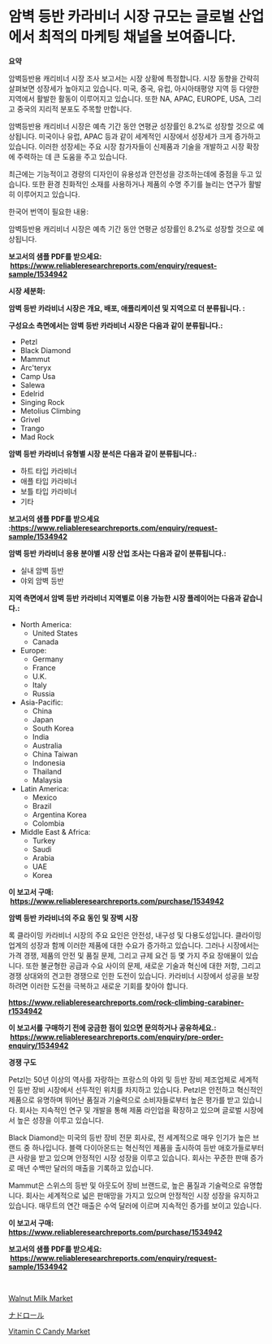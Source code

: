 <p><h1>암벽 등반 카라비너 시장 규모는 글로벌 산업에서 최적의 마케팅 채널을 보여줍니다.</h1></p><p><strong>요약</strong></p>
<p><p>암벽등반용 캐리비너 시장 조사 보고서는 시장 상황에 특정합니다. 시장 동향을 간략히 살펴보면 성장세가 높아지고 있습니다. 미국, 중국, 유럽, 아시아태평양 지역 등 다양한 지역에서 활발한 활동이 이루어지고 있습니다. 또한 NA, APAC, EUROPE, USA, 그리고 중국의 지리적 분포도 주목할 만합니다.</p><p>암벽등반용 캐리비너 시장은 예측 기간 동안 연평균 성장률인 8.2%로 성장할 것으로 예상됩니다. 미국이나 유럽, APAC 등과 같이 세계적인 시장에서 성장세가 크게 증가하고 있습니다. 이러한 성장세는 주요 시장 참가자들이 신제품과 기술을 개발하고 시장 확장에 주력하는 데 큰 도움을 주고 있습니다.</p><p>최근에는 기능적이고 경량의 디자인이 유용성과 안전성을 강조하는데에 중점을 두고 있습니다. 또한 환경 친화적인 소재를 사용하거나 제품의 수명 주기를 늘리는 연구가 활발히 이루어지고 있습니다.</p><p>한국어 번역이 필요한 내용:</p><p>암벽등반용 캐리비너 시장은 예측 기간 동안 연평균 성장률인 8.2%로 성장할 것으로 예상됩니다.</p></p>
<p><strong>보고서의 샘플 PDF를 받으세요: &nbsp;<a href="https://www.reliableresearchreports.com/enquiry/request-sample/1534942">https://www.reliableresearchreports.com/enquiry/request-sample/1534942</a></strong></p>
<p><strong>시장 세분화:</strong></p>
<p><strong> 암벽 등반 카라비너 시장은 개요, 배포, 애플리케이션 및 지역으로 더 분류됩니다. :</strong></p>
<p><strong>구성요소 측면에서는 암벽 등반 카라비너 시장은 다음과 같이 분류됩니다.:</strong></p>
<p><ul><li>Petzl</li><li>Black Diamond</li><li>Mammut</li><li>Arc'teryx</li><li>Camp Usa</li><li>Salewa</li><li>Edelrid</li><li>Singing Rock</li><li>Metolius Climbing</li><li>Grivel</li><li>Trango</li><li>Mad Rock</li></ul></p>
<p><strong> 암벽 등반 카라비너 유형별 시장 분석은 다음과 같이 분류됩니다.:</strong></p>
<p><ul><li>하트 타입 카라비너</li><li>애플 타입 카라비너</li><li>보틀 타입 카라비너</li><li>기타</li></ul></p>
<p><strong>보고서의 샘플 PDF를 받으세요 :<a href="https://www.reliableresearchreports.com/enquiry/request-sample/1534942">https://www.reliableresearchreports.com/enquiry/request-sample/1534942</a></strong></p>
<p><strong> 암벽 등반 카라비너 응용 분야별 시장 산업 조사는 다음과 같이 분류됩니다.:</strong></p>
<p><ul><li>실내 암벽 등반</li><li>야외 암벽 등반</li></ul></p>
<p><strong>지역 측면에서 암벽 등반 카라비너 지역별로 이용 가능한 시장 플레이어는 다음과 같습니다.:</strong></p>
<p><ul>
    <li>
        North America:
        <ul>
            <li>United States</li>
            <li>Canada</li>
        </ul>
    </li>
    <li>
        Europe:
        <ul>
            <li>Germany</li>
            <li>France</li>
            <li>U.K.</li>
            <li>Italy</li>
            <li>Russia</li>
        </ul>
    </li>
    <li>
        Asia-Pacific:
        <ul>
            <li>China</li>
            <li>Japan</li>
            <li>South Korea</li>
            <li>India</li>
            <li>Australia</li>
            <li>China Taiwan</li>
            <li>Indonesia</li>
            <li>Thailand</li>
            <li>Malaysia</li>
        </ul>
    </li>
    <li>
        Latin America:
        <ul>
            <li>Mexico</li>
            <li>Brazil</li>
            <li>Argentina Korea</li>
            <li>Colombia</li>
        </ul>
    </li>
    <li>
        Middle East & Africa:
        <ul>
            <li>Turkey</li>
            <li>Saudi</li>
            <li>Arabia</li>
            <li>UAE</li>
            <li>Korea</li>
        </ul>
    </li>
    </ul></p>
<p><strong>이 보고서 구매: &nbsp;<a href="https://www.reliableresearchreports.com/purchase/1534942">https://www.reliableresearchreports.com/purchase/1534942</a></strong></p>
<p><strong>암벽 등반 카라비너의 주요 동인 및 장벽 시장</strong></p>
<p><p>록 클라이밍 카라비너 시장의 주요 요인은 안전성, 내구성 및 다용도성입니다. 클라이밍 업계의 성장과 함께 이러한 제품에 대한 수요가 증가하고 있습니다. 그러나 시장에서는 가격 경쟁, 제품의 안전 및 품질 문제, 그리고 규제 요건 등 몇 가지 주요 장애물이 있습니다. 또한 불균형한 공급과 수요 사이의 문제, 새로운 기술과 혁신에 대한 저항, 그리고 경쟁 상대와의 견고한 경쟁으로 인한 도전이 있습니다. 카라비너 시장에서 성공을 보장하려면 이러한 도전을 극복하고 새로운 기회를 찾아야 합니다.</p></p>
<p><strong><a href="https://www.reliableresearchreports.com/rock-climbing-carabiner-r1534942">https://www.reliableresearchreports.com/rock-climbing-carabiner-r1534942</a></strong></p>
<p><strong>이 보고서를 구매하기 전에 궁금한 점이 있으면 문의하거나 공유하세요.: &nbsp;<a href="https://www.reliableresearchreports.com/enquiry/pre-order-enquiry/1534942">https://www.reliableresearchreports.com/enquiry/pre-order-enquiry/1534942</a></strong></p>
<p><strong>경쟁 구도</strong></p>
<p><p>Petzl는 50년 이상의 역사를 자랑하는 프랑스의 야외 및 등반 장비 제조업체로 세계적인 등반 장비 시장에서 선두적인 위치를 차지하고 있습니다. Petzl은 안전하고 혁신적인 제품으로 유명하며 뛰어난 품질과 기술력으로 소비자들로부터 높은 평가를 받고 있습니다. 회사는 지속적인 연구 및 개발을 통해 제품 라인업을 확장하고 있으며 글로벌 시장에서 높은 성장을 이루고 있습니다.</p><p>Black Diamond는 미국의 등반 장비 전문 회사로, 전 세계적으로 매우 인기가 높은 브랜드 중 하나입니다. 블랙 다이아몬드는 혁신적인 제품을 출시하여 등반 애호가들로부터 큰 사랑을 받고 있으며 안정적인 시장 성장을 이루고 있습니다. 회사는 꾸준한 판매 증가로 매년 수백만 달러의 매출을 기록하고 있습니다.</p><p>Mammut은 스위스의 등반 및 아웃도어 장비 브랜드로, 높은 품질과 기술력으로 유명합니다. 회사는 세계적으로 넓은 판매망을 가지고 있으며 안정적인 시장 성장을 유지하고 있습니다. 매무트의 연간 매출은 수억 달러에 이르며 지속적인 증가를 보이고 있습니다.</p></p>
<p><strong>이 보고서 구매: &nbsp; <a href="https://www.reliableresearchreports.com/purchase/1534942">https://www.reliableresearchreports.com/purchase/1534942</a></strong></p>
<p><strong>보고서의 샘플 PDF를 받으세요: &nbsp;<a href="https://www.reliableresearchreports.com/enquiry/request-sample/1534942">https://www.reliableresearchreports.com/enquiry/request-sample/1534942</a></strong><strong></strong></p>
<p>&nbsp;</p>
<p><p><a href="https://github.com/pgtimber/Market-Research-Report-List-2/blob/main/walnut-milk-market.md">Walnut Milk Market</a></p><p><a href="https://github.com/schmahlson/Market-Research-Report-List-1/blob/main/173625320134.md">ナドロール</a></p><p><a href="https://github.com/lataunyatinikmelvin59ilbd0dv/Market-Research-Report-List-2/blob/main/vitamin-c-candy-market.md">Vitamin C Candy Market</a></p></p>